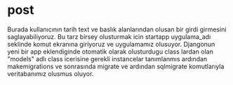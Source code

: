 # post

Burada kullanıcının tarih text ve baslık alanlarından olusan bir girdi girmesini saglayabiliyoruz. Bu tarz birsey olusturmak icin 
startapp uygulama_adı seklinde komut ekranına giriyoruz ve uygulamamız olusuyor. Djangonun yeni bir app eklendiginde otomatik
olarak olusturdugu class lardan olan "models" adlı class icerisine gerekli instancelar tanımlanmıs ardından makemigrations ve sonrasında 
migrate ve ardından sqlmigrate komutlarıyla veritabanımız olusmus oluyor.
